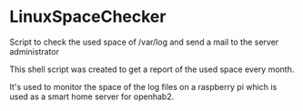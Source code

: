 # LinuxSpaceChecker
Script to check the used space of /var/log and send a mail to the server administrator

This shell script was created to get a report of the used space every month.

It's used to monitor the space of the log files on a raspberry pi which is used as a smart home server for openhab2.
